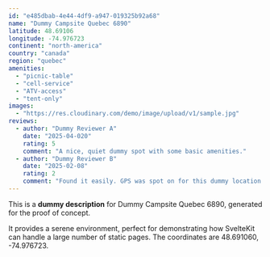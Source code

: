 ```yaml
---
id: "e485dbab-4e44-4df9-a947-019325b92a68"
name: "Dummy Campsite Quebec 6890"
latitude: 48.69106
longitude: -74.976723
continent: "north-america"
country: "canada"
region: "quebec"
amenities:
  - "picnic-table"
  - "cell-service"
  - "ATV-access"
  - "tent-only"
images:
  - "https://res.cloudinary.com/demo/image/upload/v1/sample.jpg"
reviews:
  - author: "Dummy Reviewer A"
    date: "2025-04-020"
    rating: 5
    comment: "A nice, quiet dummy spot with some basic amenities."
  - author: "Dummy Reviewer B"
    date: "2025-02-08"
    rating: 2
    comment: "Found it easily. GPS was spot on for this dummy location."
---
```


This is a **dummy description** for Dummy Campsite Quebec 6890, generated for the proof of concept.

It provides a serene environment, perfect for demonstrating how SvelteKit can handle a large number of static pages. The coordinates are 48.691060, -74.976723.
